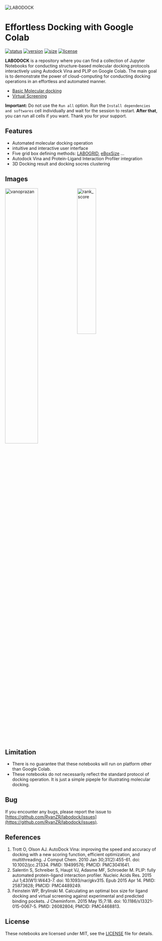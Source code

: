 ![LABODOCK](https://github.com/RyanZR/labodock/blob/main/res/labodock_banner.jpg)

# Effortless Docking with Google Colab
[![status](https://img.shields.io/badge/status-unstable-red)](https://github.com/RyanZR/labodock)
[![version](https://img.shields.io/badge/version-1.2.0-blue)](https://github.com/RyanZR/labodock/tree/main/notebooks)
[![size](https://img.shields.io/github/repo-size/RyanZR/labodock)](https://github.com/RyanZR/labodock)
[![license](https://img.shields.io/badge/license-MIT-informational)](https://github.com/RyanZR/labodock/blob/main/LICENSE)


**LABODOCK** is a repository where you can find a collection of Jupyter Notebooks for conducting structure-based molecular docking protocols interactively using Autodock Vina and PLIP on Google Colab. The main goal is to demonstrate the power of cloud-computing for conducting docking operations in an effortless and automated manner.

+ [Basic Molecular docking](https://github.com/RyanZR/labodock/blob/main/notebooks/basic_molecular_docking.ipynb)
+ [Virtual Screening](https://github.com/RyanZR/labodock/blob/main/notebooks/virtual_screening.ipynb) 

**Important:** Do not use the `Run all` option. Run the `Install dependencies and softwares` cell individually and wait for the session to restart. **After that**, you can run all cells if you want. Thank you for your support. 


## Features
+ Automated molecular docking operation 
+ intuitive and interactive user interface
+ Five grid box defining methods: [LABOGRID](https://github.com/RyanZR/labogrid), [eBoxSize](https://github.com/michal-brylinski/eboxsize) ...
+ Autodock Vina and Protein-Ligand Interaction Profiler integration
+ 3D Docking result and docking socres clustering


## Images
<div>
  <img align="top" src="https://github.com/RyanZR/labodock/blob/main/res/5YLU_vanoprazan_interaction.jpg" alt="vanoprazan" width="46.3%">
  <img align="top" src="https://github.com/RyanZR/labodock/blob/main/res/rank_score.jpg" alt="rank_score" width="35%">
</div>


## Limitation
+ There is no guarantee that these notebooks will run on platform other than Google Colab.
+ These notebooks do not necessarily reflect the standard protocol of docking operation. It is just a simple pipeple for illustrating molecular docking. 


## Bug
If you encounter any bugs, please report the issue to [https://github.com/RyanZR/labodock/issues](https://github.com/RyanZR/labodock/issues).


## References
1. Trott O, Olson AJ. AutoDock Vina: improving the speed and accuracy of docking with a new scoring function, efficient optimization, and multithreading. J Comput Chem. 2010 Jan 30;31(2):455-61. doi: 10.1002/jcc.21334. PMID: 19499576; PMCID: PMC3041641.
2. Salentin S, Schreiber S, Haupt VJ, Adasme MF, Schroeder M. PLIP: fully automated protein-ligand interaction profiler. Nucleic Acids Res. 2015 Jul 1;43(W1):W443-7. doi: 10.1093/nar/gkv315. Epub 2015 Apr 14. PMID: 25873628; PMCID: PMC4489249.
3. Feinstein WP, Brylinski M. Calculating an optimal box size for ligand docking and virtual screening against experimental and predicted binding pockets. J Cheminform. 2015 May 15;7:18. doi: 10.1186/s13321-015-0067-5. PMID: 26082804; PMCID: PMC4468813.


## License
These notebooks are licensed under MIT, see the [LICENSE](https://github.com/RyanZR/labodock/blob/main/LICENSE) file for details.
